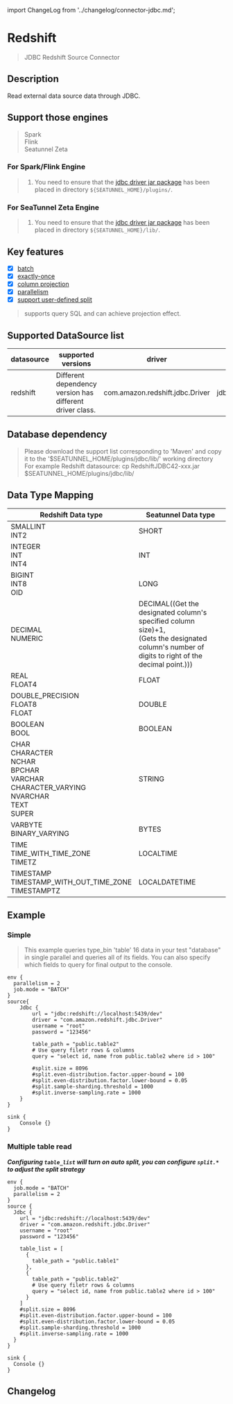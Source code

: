import ChangeLog from '../changelog/connector-jdbc.md';

# Redshift

> JDBC Redshift Source Connector

## Description

Read external data source data through JDBC.

## Support those engines

> Spark<br/>
> Flink<br/>
> Seatunnel Zeta<br/>

### For Spark/Flink Engine

> 1. You need to ensure that the [jdbc driver jar package](https://mvnrepository.com/artifact/com.amazon.redshift/redshift-jdbc42) has been placed in directory `${SEATUNNEL_HOME}/plugins/`.

### For SeaTunnel Zeta Engine

> 1. You need to ensure that the [jdbc driver jar package](https://mvnrepository.com/artifact/com.amazon.redshift/redshift-jdbc42) has been placed in directory `${SEATUNNEL_HOME}/lib/`.

## Key features

- [x] [batch](../../concept/connector-v2-features.md)
- [x] [exactly-once](../../concept/connector-v2-features.md)
- [x] [column projection](../../concept/connector-v2-features.md)
- [x] [parallelism](../../concept/connector-v2-features.md)
- [x] [support user-defined split](../../concept/connector-v2-features.md)

> supports query SQL and can achieve projection effect.

## Supported DataSource list

| datasource |                    supported versions                    |             driver              |                   url                   |                                       maven                                        |
|------------|----------------------------------------------------------|---------------------------------|-----------------------------------------|------------------------------------------------------------------------------------|
| redshift   | Different dependency version has different driver class. | com.amazon.redshift.jdbc.Driver | jdbc:redshift://localhost:5439/database | [Download](https://mvnrepository.com/artifact/com.amazon.redshift/redshift-jdbc42) |

## Database dependency

> Please download the support list corresponding to 'Maven' and copy it to the '$SEATUNNEL_HOME/plugins/jdbc/lib/' working directory<br/>
> For example Redshift datasource: cp RedshiftJDBC42-xxx.jar $SEATUNNEL_HOME/plugins/jdbc/lib/

## Data Type Mapping

|                                                Redshift Data type                                                 |                                                                 Seatunnel Data type                                                                 |
|-------------------------------------------------------------------------------------------------------------------|-----------------------------------------------------------------------------------------------------------------------------------------------------|
| SMALLINT<br />INT2                                                                                                | SHORT                                                                                                                                               |
| INTEGER<br />INT<br />INT4                                                                                        | INT                                                                                                                                                 |
| BIGINT<br />INT8<br />OID                                                                                         | LONG                                                                                                                                                |
| DECIMAL<br />NUMERIC                                                                                              | DECIMAL((Get the designated column's specified column size)+1,<br/>(Gets the designated column's number of digits to right of the decimal point.))) |
| REAL<br />FLOAT4                                                                                                  | FLOAT                                                                                                                                               |
| DOUBLE_PRECISION<br />FLOAT8<br />FLOAT                                                                           | DOUBLE                                                                                                                                              |
| BOOLEAN<br />BOOL                                                                                                 | BOOLEAN                                                                                                                                             |
| CHAR<br />CHARACTER<br />NCHAR<br />BPCHAR<br />VARCHAR<br />CHARACTER_VARYING<br />NVARCHAR<br />TEXT<br />SUPER | STRING                                                                                                                                              |
| VARBYTE<br />BINARY_VARYING                                                                                       | BYTES                                                                                                                                               |
| TIME<br />TIME_WITH_TIME_ZONE<br />TIMETZ                                                                         | LOCALTIME                                                                                                                                           |
| TIMESTAMP<br />TIMESTAMP_WITH_OUT_TIME_ZONE<br />TIMESTAMPTZ                                                      | LOCALDATETIME                                                                                                                                       |

## Example

### Simple

> This example queries type_bin 'table' 16 data in your test "database" in single parallel and queries all of its fields. You can also specify which fields to query for final output to the console.

```
env {
  parallelism = 2
  job.mode = "BATCH"
}
source{
    Jdbc {
        url = "jdbc:redshift://localhost:5439/dev"
        driver = "com.amazon.redshift.jdbc.Driver"
        username = "root"
        password = "123456"
        
        table_path = "public.table2"
        # Use query filetr rows & columns
        query = "select id, name from public.table2 where id > 100"
        
        #split.size = 8096
        #split.even-distribution.factor.upper-bound = 100
        #split.even-distribution.factor.lower-bound = 0.05
        #split.sample-sharding.threshold = 1000
        #split.inverse-sampling.rate = 1000
    }
}

sink {
    Console {}
}
```

### Multiple table read

***Configuring `table_list` will turn on auto split, you can configure `split.*` to adjust the split strategy***

```hocon
env {
  job.mode = "BATCH"
  parallelism = 2
}
source {
  Jdbc {
    url = "jdbc:redshift://localhost:5439/dev"
    driver = "com.amazon.redshift.jdbc.Driver"
    username = "root"
    password = "123456"

    table_list = [
      {
        table_path = "public.table1"
      },
      {
        table_path = "public.table2"
        # Use query filetr rows & columns
        query = "select id, name from public.table2 where id > 100"
      }
    ]
    #split.size = 8096
    #split.even-distribution.factor.upper-bound = 100
    #split.even-distribution.factor.lower-bound = 0.05
    #split.sample-sharding.threshold = 1000
    #split.inverse-sampling.rate = 1000
  }
}

sink {
  Console {}
}
```

## Changelog

<ChangeLog />